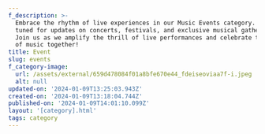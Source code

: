 ```yaml
---
f_description: >-
  Embrace the rhythm of live experiences in our Music Events category. Stay
  tuned for updates on concerts, festivals, and exclusive musical gatherings.
  Join us as we amplify the thrill of live performances and celebrate the magic
  of music together!
title: Event
slug: events
f_category-image:
  url: /assets/external/659d478084f01a8bfe670e44_fdeiseoviaa7f-i.jpeg
  alt: null
updated-on: '2024-01-09T13:25:03.943Z'
created-on: '2024-01-09T13:18:04.744Z'
published-on: '2024-01-09T14:01:10.099Z'
layout: '[category].html'
tags: category
---
```



